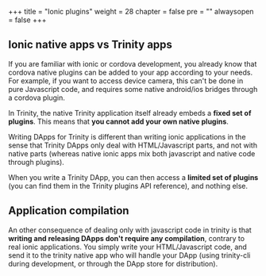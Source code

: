 +++
title = "Ionic plugins"
weight = 28
chapter = false
pre = ""
alwaysopen = false
+++

## Ionic native apps vs Trinity apps

If you are familiar with ionic or cordova development, you already know that cordova native plugins can be added to your app according to your needs. For example, if you want to access device camera, this can't be done in pure Javascript code, and requires some native android/ios bridges through a cordova plugin.

In Trinity, the native Trinity application itself already embeds a **fixed set of plugins**. This means that **you cannot add your own native plugins**. 

Writing DApps for Trinity is different than writing ionic applications in the sense that Trinity DApps only deal with HTML/Javascript parts, and not with native parts (whereas native ionic apps mix both javascript and native code through plugins).

When you write a Trinity DApp, you can then access a **limited set of plugins** (you can find them in the Trinity plugins API reference), and nothing else.

## Application compilation

An other consequence of dealing only with javascript code in trinity is that **writing and releasing DApps don't require any compilation**, contrary to real ionic applications. You simply write your HTML/Javascript code, and send it to the trinity native app who will handle your DApp (using trinity-cli during development, or through the DApp store for distribution).
